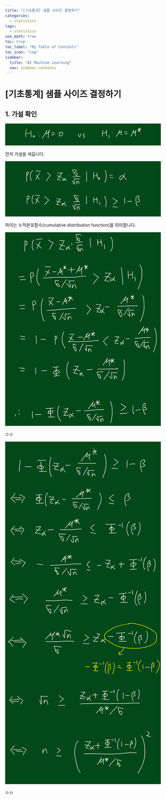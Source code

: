 ```yaml
---
title: "[기초통계] 샘플 사이즈 결정하기" 
categories:
  - statistics
tags:
  - statistics
use_math: true
toc: true
toc_label: "My Table of Contents"
toc_icon: "cog"
sidebar:
  title: "AI Machine Learning"
  nav: sidebar-contents
---
```


# [기초통계] 샘플 사이즈 결정하기


## 1. 가설 확인

<center><img src="/assets/images/statistics/sample_size/01.jpg" width="800"></center>

먼저 가설을 세웁니다. 

<center><img src="/assets/images/statistics/sample_size/02.jpg" width="800"></center>

파이는 누적분포함수(cumulative distribution function)를 의미합니다.

<center><img src="/assets/images/statistics/sample_size/03.jpg" width="800"></center>

ㅇㅇ

<center><img src="/assets/images/statistics/sample_size/04.jpg" width="800"></center>

ㅇㅇ
